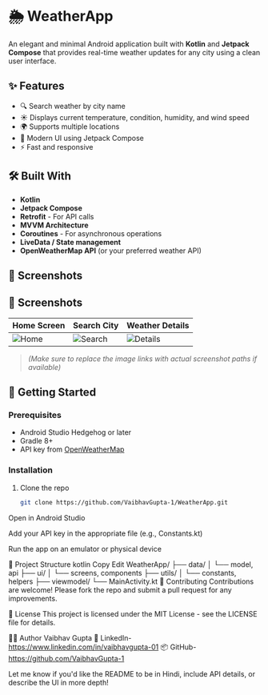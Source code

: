 # 🌦️ WeatherApp

An elegant and minimal Android application built with **Kotlin** and **Jetpack Compose** that provides real-time weather updates for any city using a clean user interface.

## ✨ Features

- 🔍 Search weather by city name
- ☀️ Displays current temperature, condition, humidity, and wind speed
- 🌍 Supports multiple locations
- 📱 Modern UI using Jetpack Compose
- ⚡ Fast and responsive

## 🛠️ Built With

- **Kotlin**
- **Jetpack Compose**
- **Retrofit** - For API calls
- **MVVM Architecture**
- **Coroutines** - For asynchronous operations
- **LiveData / State management**
- **OpenWeatherMap API** (or your preferred weather API)

## 📸 Screenshots

## 📸 Screenshots

| Home Screen | Search City | Weather Details |
|-------------|-------------|-----------------|
| ![Home](https://github.com/user-attachments/assets/940a4e52-cc2b-49b5-a78c-bf9d8e6cc19b) | ![Search](https://github.com/user-attachments/assets/c1123ce9-08ac-4166-a835-5cc69997638f) | ![Details](https://github.com/user-attachments/assets/df429786-82e6-4df8-80a1-7d68b92689cc) |


> *(Make sure to replace the image links with actual screenshot paths if available)*

## 🚀 Getting Started

### Prerequisites

- Android Studio Hedgehog or later
- Gradle 8+
- API key from [OpenWeatherMap](https://openweathermap.org/api)

### Installation

1. Clone the repo
   ```bash
   git clone https://github.com/VaibhavGupta-1/WeatherApp.git
Open in Android Studio

Add your API key in the appropriate file (e.g., Constants.kt)

Run the app on an emulator or physical device

📂 Project Structure
kotlin
Copy
Edit
WeatherApp/
├── data/
│   └── model, api
├── ui/
│   └── screens, components
├── utils/
│   └── constants, helpers
├── viewmodel/
└── MainActivity.kt
🤝 Contributing
Contributions are welcome! Please fork the repo and submit a pull request for any improvements.

📄 License
This project is licensed under the MIT License - see the LICENSE file for details.

🙋‍♂️ Author
Vaibhav Gupta
📧 LinkedIn-https://www.linkedin.com/in/vaibhavgupta-01
📦 GitHub-https://github.com/VaibhavGupta-1

Let me know if you'd like the README to be in Hindi, include API details, or describe the UI in more depth!
